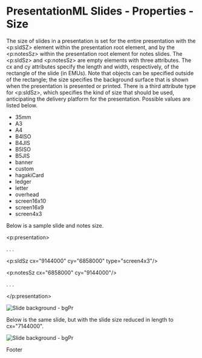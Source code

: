 # PresentationML Slides - Properties - Size

The size of slides in a presentation is set for the entire presentation with the <p:sldSZ> element within the presentation root element, and by the <p:notesSz> within the presentation root element for notes slides. The <p:sldSz> and <p:notesSz> are empty elements with three attributes. The cx and cy attributes specify the length and width, respectively, of the rectangle of the slide (in EMUs). Note that objects can be specified outside of the rectangle; the size specifies the background surface that is shown when the presentation is presented or printed. There is a third attribute type for <p:sldSz>, which specifies the kind of size that should be used, anticipating the delivery platform for the presentation. Possible values are listed below.

- 35mm
- A3
- A4
- B4ISO
- B4JIS
- B5ISO
- B5JIS
- banner
- custom
- hagakiCard
- ledger
- letter
- overhead
- screen16x10
- screen16x9
- screen4x3

Below is a sample slide and notes size.

<p:presentation>

. . .

<p:sldSz cx="9144000" cy="6858000" type="screen4x3"/>

<p:notesSz cx="6858000" cy="9144000"/>

. . .

</p:presentation>

![Slide background - bgPr](pptxImages\ppSlide-size1.gif)

Below is the same slide, but with the slide size reduced in length to cx="7144000".

![Slide background - bgPr](pptxImages\ppSlide-size2.gif)

Footer
